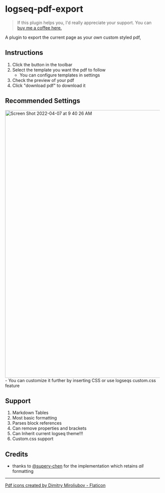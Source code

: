 # logseq-pdf-export
>If this plugin helps you, I'd really appreciate your support. You can [buy me a coffee here. ](https://www.buymeacoffee.com/sawhney17)

A plugin to export the current page as your *own* custom styled pdf, 
## Instructions
1. Click the button in the toolbar
2. Select the template you want the pdf to follow
    - You can configure templates in settings
3. Check the preview of your pdf
4. Click "download pdf" to download it

## Recommended Settings
<img width="873" alt="Screen Shot 2022-04-07 at 9 40 26 AM" src="https://user-images.githubusercontent.com/80150109/162128157-93e0bd3a-7df4-4f0b-976b-64dc528968fc.png">
- You can customize it further by inserting CSS or use logseqs custom.css feature

## Support
1. Markdown Tables
2. Most basic formatting
3. Parses block references
4. Can remove properties and brackets
5. Can Inherit current logseq theme!!!
6. Custom.css support

## Credits
- thanks to [@supery-chen](https://github.com/supery-chen?tab=repositories) for the implementation which retains _all_ formatting
---
<a href="https://www.flaticon.com/free-icons/pdf" title="pdf icons">Pdf icons created by Dimitry Miroliubov - Flaticon</a>
